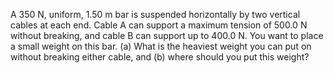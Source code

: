 A 350 N, uniform, 1.50 m bar is suspended horizontally by
two vertical cables at each end. Cable A can support a maximum tension
of 500.0 N without breaking, and cable B can support up to 400.0 N.
You want to place a small weight on this bar. (a) What is the heaviest weight you can put on without breaking either cable, and (b) where
should you put this weight?